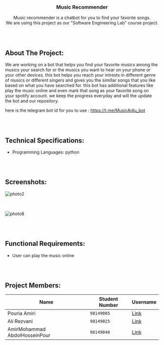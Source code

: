<br />
<p align="center">
  
  <h3 align="center">Music Recommender</h3>

  <p align="center">
    Music recommender is a chatbot for you to find your favorite songs.
    <br />
    We are using this project as our "Software Engineering Lab" course project.

  
  
 
  
<br/><br/> 
## About The Project:
  
  We are working on a bot that helps you find your favorite musics among the musics your search for or the musics you want to hear on your phone or your other devices.
this bot helps you reach your intrests in different genre of musics or different singers and gives you the simillar songs that you like based on what you have searched for.
this bot has additional features like play the music online and even mark that song as your favorite song on your spotify account.
we keep the progress everyday and will the update the bot and our repository.
  
here is the telegram bot id for you to use : https://t.me/MusicAi4u_bot

  
 <br/><br/> 
  ## Technical Specifications:  
- Programming Languages: python

  
  <br/><br/> 
 ## Screenshots:
  ![photo2](https://github.com/Puami/Music_Recommender/assets/132097813/cd0bc595-61d1-4b58-b302-02191ce42371)
  
  <br/><br/>
  ![photo8](https://github.com/Puami/Music_Recommender/assets/132097813/927ce971-a04e-45e3-9022-279634e4691d)

  
  
<br/><br/>  
## Functional Requirements:  
- User can play the music online

  
  
<br/><br/>
## Project Members:  

Name | Student Number | Username
--- | --- | ---
Pouria Amiri | `98149005` | [Link](https://github.com/puami)
Ali Rezvani | `98149025` | [Link](https://github.com/iwaspolo)
AmirMohammad AbdolHosseinPour | `98149040` | [Link](https://github.com/0amirkhan0)


 


